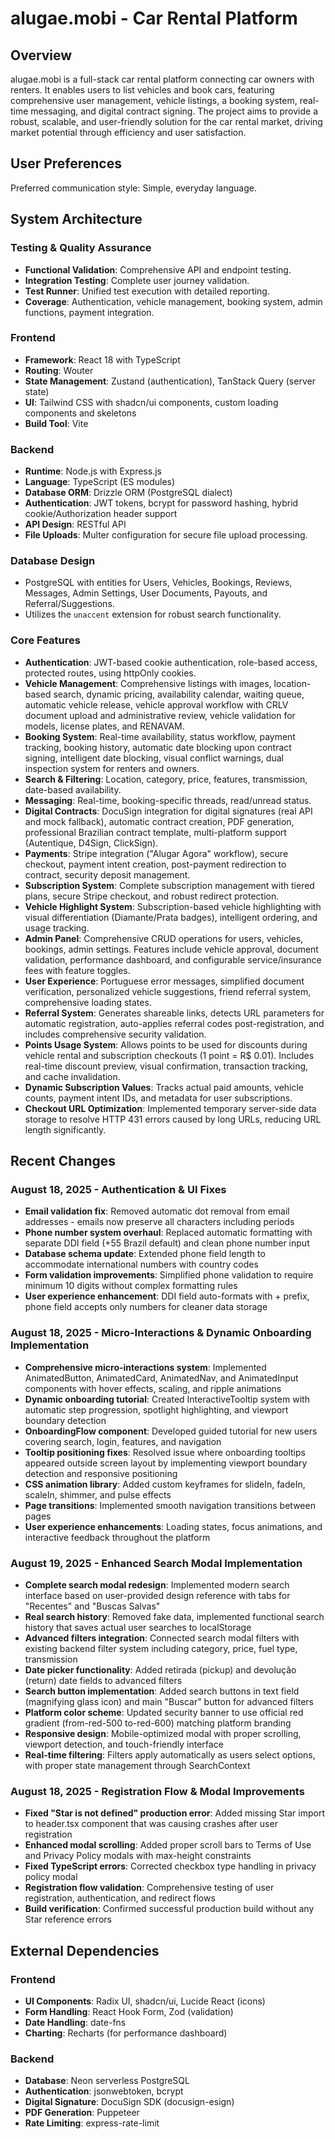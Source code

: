 # alugae.mobi - Car Rental Platform

## Overview
alugae.mobi is a full-stack car rental platform connecting car owners with renters. It enables users to list vehicles and book cars, featuring comprehensive user management, vehicle listings, a booking system, real-time messaging, and digital contract signing. The project aims to provide a robust, scalable, and user-friendly solution for the car rental market, driving market potential through efficiency and user satisfaction.

## User Preferences
Preferred communication style: Simple, everyday language.

## System Architecture

### Testing & Quality Assurance
- **Functional Validation**: Comprehensive API and endpoint testing.
- **Integration Testing**: Complete user journey validation.
- **Test Runner**: Unified test execution with detailed reporting.
- **Coverage**: Authentication, vehicle management, booking system, admin functions, payment integration.

### Frontend
- **Framework**: React 18 with TypeScript
- **Routing**: Wouter
- **State Management**: Zustand (authentication), TanStack Query (server state)
- **UI**: Tailwind CSS with shadcn/ui components, custom loading components and skeletons
- **Build Tool**: Vite

### Backend
- **Runtime**: Node.js with Express.js
- **Language**: TypeScript (ES modules)
- **Database ORM**: Drizzle ORM (PostgreSQL dialect)
- **Authentication**: JWT tokens, bcrypt for password hashing, hybrid cookie/Authorization header support
- **API Design**: RESTful API
- **File Uploads**: Multer configuration for secure file upload processing.

### Database Design
- PostgreSQL with entities for Users, Vehicles, Bookings, Reviews, Messages, Admin Settings, User Documents, Payouts, and Referral/Suggestions.
- Utilizes the `unaccent` extension for robust search functionality.

### Core Features
- **Authentication**: JWT-based cookie authentication, role-based access, protected routes, using httpOnly cookies.
- **Vehicle Management**: Comprehensive listings with images, location-based search, dynamic pricing, availability calendar, waiting queue, automatic vehicle release, vehicle approval workflow with CRLV document upload and administrative review, vehicle validation for models, license plates, and RENAVAM.
- **Booking System**: Real-time availability, status workflow, payment tracking, booking history, automatic date blocking upon contract signing, intelligent date blocking, visual conflict warnings, dual inspection system for renters and owners.
- **Search & Filtering**: Location, category, price, features, transmission, date-based availability.
- **Messaging**: Real-time, booking-specific threads, read/unread status.
- **Digital Contracts**: DocuSign integration for digital signatures (real API and mock fallback), automatic contract creation, PDF generation, professional Brazilian contract template, multi-platform support (Autentique, D4Sign, ClickSign).
- **Payments**: Stripe integration ("Alugar Agora" workflow), secure checkout, payment intent creation, post-payment redirection to contract, security deposit management.
- **Subscription System**: Complete subscription management with tiered plans, secure Stripe checkout, and robust redirect protection.
- **Vehicle Highlight System**: Subscription-based vehicle highlighting with visual differentiation (Diamante/Prata badges), intelligent ordering, and usage tracking.
- **Admin Panel**: Comprehensive CRUD operations for users, vehicles, bookings, admin settings. Features include vehicle approval, document validation, performance dashboard, and configurable service/insurance fees with feature toggles.
- **User Experience**: Portuguese error messages, simplified document verification, personalized vehicle suggestions, friend referral system, comprehensive loading states.
- **Referral System**: Generates shareable links, detects URL parameters for automatic registration, auto-applies referral codes post-registration, and includes comprehensive security validation.
- **Points Usage System**: Allows points to be used for discounts during vehicle rental and subscription checkouts (1 point = R$ 0.01). Includes real-time discount preview, visual confirmation, transaction tracking, and cache invalidation.
- **Dynamic Subscription Values**: Tracks actual paid amounts, vehicle counts, payment intent IDs, and metadata for user subscriptions.
- **Checkout URL Optimization**: Implemented temporary server-side data storage to resolve HTTP 431 errors caused by long URLs, reducing URL length significantly.

## Recent Changes

### August 18, 2025 - Authentication & UI Fixes
- **Email validation fix**: Removed automatic dot removal from email addresses - emails now preserve all characters including periods
- **Phone number system overhaul**: Replaced automatic formatting with separate DDI field (+55 Brazil default) and clean phone number input
- **Database schema update**: Extended phone field length to accommodate international numbers with country codes
- **Form validation improvements**: Simplified phone validation to require minimum 10 digits without complex formatting rules
- **User experience enhancement**: DDI field auto-formats with + prefix, phone field accepts only numbers for cleaner data storage

### August 18, 2025 - Micro-Interactions & Dynamic Onboarding Implementation
- **Comprehensive micro-interactions system**: Implemented AnimatedButton, AnimatedCard, AnimatedNav, and AnimatedInput components with hover effects, scaling, and ripple animations
- **Dynamic onboarding tutorial**: Created InteractiveTooltip system with automatic step progression, spotlight highlighting, and viewport boundary detection
- **OnboardingFlow component**: Developed guided tutorial for new users covering search, login, features, and navigation
- **Tooltip positioning fixes**: Resolved issue where onboarding tooltips appeared outside screen layout by implementing viewport boundary detection and responsive positioning
- **CSS animation library**: Added custom keyframes for slideIn, fadeIn, scaleIn, shimmer, and pulse effects
- **Page transitions**: Implemented smooth navigation transitions between pages
- **User experience enhancements**: Loading states, focus animations, and interactive feedback throughout the platform

### August 19, 2025 - Enhanced Search Modal Implementation
- **Complete search modal redesign**: Implemented modern search interface based on user-provided design reference with tabs for "Recentes" and "Buscas Salvas"
- **Real search history**: Removed fake data, implemented functional search history that saves actual user searches to localStorage
- **Advanced filters integration**: Connected search modal filters with existing backend filter system including category, price, fuel type, transmission
- **Date picker functionality**: Added retirada (pickup) and devolução (return) date fields to advanced filters
- **Search button implementation**: Added search buttons in text field (magnifying glass icon) and main "Buscar" button for advanced filters
- **Platform color scheme**: Updated security banner to use official red gradient (from-red-500 to-red-600) matching platform branding
- **Responsive design**: Mobile-optimized modal with proper scrolling, viewport detection, and touch-friendly interface
- **Real-time filtering**: Filters apply automatically as users select options, with proper state management through SearchContext

### August 18, 2025 - Registration Flow & Modal Improvements  
- **Fixed "Star is not defined" production error**: Added missing Star import to header.tsx component that was causing crashes after user registration
- **Enhanced modal scrolling**: Added proper scroll bars to Terms of Use and Privacy Policy modals with max-height constraints
- **Fixed TypeScript errors**: Corrected checkbox type handling in privacy policy modal
- **Registration flow validation**: Comprehensive testing of user registration, authentication, and redirect flows
- **Build verification**: Confirmed successful production build without any Star reference errors

## External Dependencies

### Frontend
- **UI Components**: Radix UI, shadcn/ui, Lucide React (icons)
- **Form Handling**: React Hook Form, Zod (validation)
- **Date Handling**: date-fns
- **Charting**: Recharts (for performance dashboard)

### Backend
- **Database**: Neon serverless PostgreSQL
- **Authentication**: jsonwebtoken, bcrypt
- **Digital Signature**: DocuSign SDK (docusign-esign)
- **PDF Generation**: Puppeteer
- **Rate Limiting**: express-rate-limit